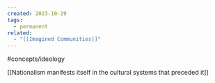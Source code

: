 ```yaml
---
created: 2023-10-29
tags:
  - permanent
related:
  - "[[Imagined Communities]]"
---
```

#concepts/ideology

[[Nationalism manifests itself in the cultural systems that preceded it]]

